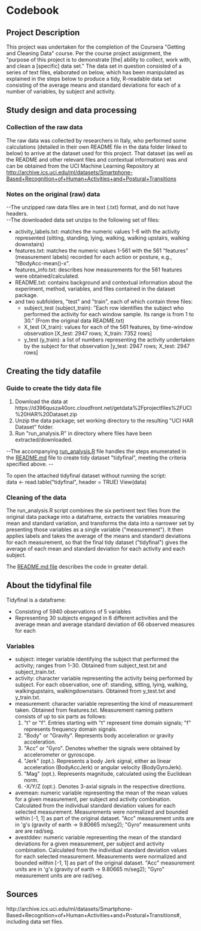 <h1>Codebook</h1>
<h2>Project Description</h2>
This project was undertaken for the completion of the Coursera "Getting and Cleaning Data" course. Per the course project assignment, the "purpose of this project is to demonstrate [the] ability to collect, work with, and clean a [specific] data set." The data set in question consisted of a series of text files, elaborated on below, which has been manipulated as explained in the steps below to produce a tidy, R-readable data set consisting of the average means and standard deviations for each of a number of variables, by subject and activity. 

<h2>Study design and data processing</h2>

<h3>Collection of the raw data</h3>

The raw data was collected by researchers in Italy, who performed some calculations (detailed in their own README file in the data folder linked to below) to arrive at the dataset used for this project. That dataset (as well as the README and other relevant files and contextual information) was and can be obtained from the UCI Machine Learning Repository at http://archive.ics.uci.edu/ml/datasets/Smartphone-Based+Recognition+of+Human+Activities+and+Postural+Transitions 


<h3>Notes on the original (raw) data</h3>
--The unzipped raw data files are in text (.txt) format, and do not have headers.<br/>
--The downloaded data set unzips to the following set of files:<br/>
<ul>
<li>activity_labels.txt: matches the numeric values 1-6 with the activity represented (sitting, standing, lying, walking, walking upstairs, walking downstairs)</li>

<li>features.txt: matches the numeric values 1-561 with the 561 "features" (measurement labels) recorded for each action or posture, e.g., "tBodyAcc-mean()-x".</li>

<li>features_info.txt: describes how measurements for the 561 features were obtained/calculated.</li>

<li>README.txt: contains background and contextual information about the experiment, method, variables, and files contained in the dataset package.</li>

<li>and two subfolders, "test" and "train", each of which contain three files: 

<ul>
<li>subject_test (subject_train): "Each row identifies the subject who performed the activity for each window sample. Its range is from 1 to 30." (From the original data README.txt) </li>

<li>X_test (X_train): values for each of the 561 features, by time-window observation [X_test: 2947 rows; X_train: 7352 rows]</li>

<li>y_test (y_train): a list of numbers representing the activity undertaken by the subject for that observation  [y_test: 2947 rows; X_test: 2947 rows]
</li> </ul>
</li></ul>

<h2>Creating the tidy datafile</h2>

<h3>Guide to create the tidy data file</h3>

<ol> 
<li>Download the data at https://d396qusza40orc.cloudfront.net/getdata%2Fprojectfiles%2FUCI%20HAR%20Dataset.zip </li>

<li>Unzip the data package; set working directory to the resulting "UCI HAR Dataset" folder.</li>

<li>Run "run_analysis.R" in directory where files have been extracted/downloaded. </li>
</ol>
--The accompanying <a href="https://github.com/jlesar/tidydata-project/blob/master/run_analysis.R">run_analysis.R</a> file handles the steps enumerated in the <a href="https://github.com/jlesar/tidydata-project/blob/master/README.md">README.md</a> file to create tidy dataset "tidyfinal", meeting the criteria specified above. -- 

To open the attached tidyfinal dataset without running the script:<br/>
data <- read.table("tidyfinal", header = TRUE)
View(data)
 

<h3>Cleaning of the data</h3>

The run_analysis.R script combines the six pertinent text files from the original data package into a dataframe, extracts the variables measuring mean and standard variation, and transforms the data into a narrower set by presenting those variables as a single variable ("measurement"). It then applies labels and takes the average of the means and standard deviations for each measurement, so that the final tidy dataset ("tidyfinal") gives the average of each mean and standard deviation for each activity and each subject.

The <a href="https://github.com/jlesar/tidydata-project/blob/master/README.md">README.md file</a> describes the code in greater detail.

<h2>About the tidyfinal file</h2>

Tidyfinal is a dataframe:
<ul>
<li>Consisting of 5940 observations of 5 variables </li>
<li>Representing 30 subjects engaged in 6 different activities and the average mean and average standard deviation of 66 observed measures for each </li>  
</ul>
<h3>Variables</h3>
<ul>
<li>subject: integer variable identifying the subject that performed the activity; ranges from 1-30. Obtained from subject_test.txt and subject_train.txt.</li>

<li>activity: character variable representing the activity being performed by subject. For each observation, one of: standing, sitting, lying, walking, walkingupstairs, walkingdownstairs. Obtained from y_test.txt and y_train.txt.</li>

<li>measurement: character variable representing the kind of measurement taken. Obtained from features.txt. Measurement naming pattern consists of up to six parts as follows:
<ol>
<li>"t" or "f". Entries starting with "t" represent time domain signals; "f" represents frequency domain signals.</li>
<li>"Body" or "Gravity". Represents body acceleration or gravity acceleration. </li>
<li>"Acc" or "Gyro". Denotes whether the signals were obtained by accelerometer or gyroscope. </li>
<li>"Jerk" (opt.). Represents a body Jerk signal, either as linear acceleration (BodyAccJerk) or angular velocity (BodyGyroJerk). </li>
<li>"Mag" (opt.). Represents magnitude, calculated using the Euclidean norm.</li>
<li>-X/Y/Z (opt.). Denotes 3-axial signals in the respective directions. </li>
</ol></li>
<li>avemean: numeric variable representing the mean of the mean values for a given measurement, per subject and activity combination. Calculated from the individual standard deviation values for each selected measurement. Measurements were normalized and bounded within [-1, 1] as part of the original dataset. "Acc" measurement units are in 'g's (gravity of earth -> 9.80665 m/seg2); "Gyro" measurement units are are rad/seg.</li> 

<li>avestddev: numeric variable representing the mean of the standard deviations for a given measurement, per subject and activity combination. Calculated from the individual standard deviation values for each selected measurement. Measurements were normalized and bounded within [-1, 1] as part of the original dataset. "Acc" measurement units are in 'g's (gravity of earth -> 9.80665 m/seg2); "Gyro" measurement units are are rad/seg. </li>
</ul>

<h2>Sources </h2>
http://archive.ics.uci.edu/ml/datasets/Smartphone-Based+Recognition+of+Human+Activities+and+Postural+Transitions#, including data set files.

